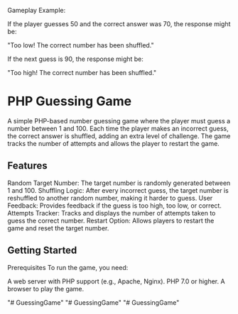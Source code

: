 Gameplay Example:

If the player guesses 50 and the correct answer was 70, the response might be:

"Too low! The correct number has been shuffled."

If the next guess is 90, the response might be:

"Too high! The correct number has been shuffled."


PHP Guessing Game
====================
A simple PHP-based number guessing game where the player must guess a number between 1 and 100. Each time the player makes an incorrect guess, the correct answer is shuffled, adding an extra level of challenge. The game tracks the number of attempts and allows the player to restart the game.

Features
--------
Random Target Number: The target number is randomly generated between 1 and 100.
Shuffling Logic: After every incorrect guess, the target number is reshuffled to another random number, making it harder to guess.
User Feedback: Provides feedback if the guess is too high, too low, or correct.
Attempts Tracker: Tracks and displays the number of attempts taken to guess the correct number.
Restart Option: Allows players to restart the game and reset the target number.

Getting Started
---------------
Prerequisites
To run the game, you need:

A web server with PHP support (e.g., Apache, Nginx).
PHP 7.0 or higher.
A browser to play the game.

"# GuessingGame" 
"# GuessingGame" 
"# GuessingGame" 
